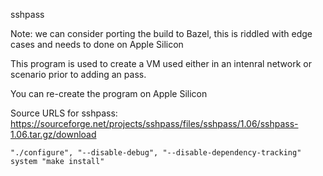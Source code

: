 sshpass

Note: we can consider porting the build to Bazel, this is riddled with edge
cases and needs to done on Apple Silicon

This program is used to create a VM used either in an intenral network or
scenario prior to adding an pass.

You can re-create the program on Apple Silicon

Source URLS for sshpass:
https://sourceforge.net/projects/sshpass/files/sshpass/1.06/sshpass-1.06.tar.gz/download

```
"./configure", "--disable-debug", "--disable-dependency-tracking"
system "make install"
```
